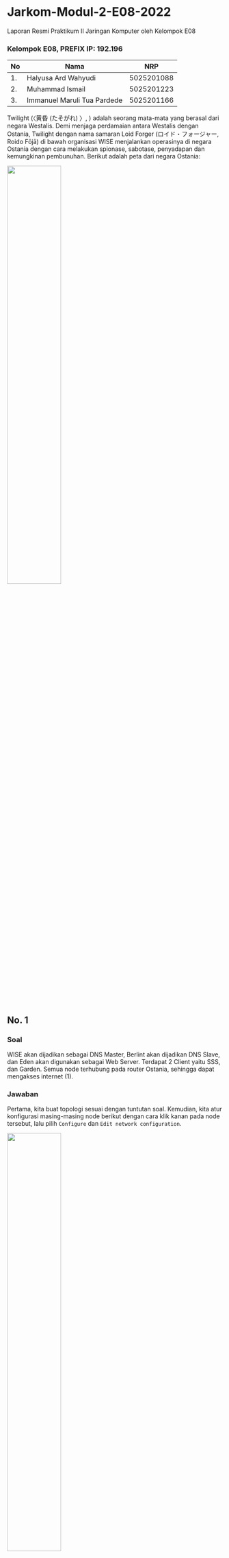 # Jarkom-Modul-2-E08-2022
Laporan Resmi Praktikum II Jaringan Komputer oleh Kelompok E08

### Kelompok E08, PREFIX IP: 192.196

| **No** | **Nama** | **NRP** |
| - | - | - |
| 1. | Halyusa Ard Wahyudi | 5025201088 |
| 2. | Muhammad Ismail | 5025201223 |
| 3. | Immanuel Maruli Tua Pardede | 5025201166 |

Twilight (〈黄昏 (たそがれ) 〉, <Tasogare>) adalah seorang mata-mata yang berasal dari negara Westalis. Demi menjaga perdamaian antara Westalis dengan Ostania, Twilight dengan nama samaran Loid Forger (ロイド・フォージャー, Roido Fōjā) di bawah organisasi WISE menjalankan operasinya di negara Ostania dengan cara melakukan spionase, sabotase, penyadapan dan kemungkinan pembunuhan. Berikut adalah peta dari negara Ostania:

<img src="https://github.com/immanuelmtpardede/Jarkom-Modul-2-E08-2022/blob/main/img/intro.png" width=50%>

## No. 1
### Soal
WISE akan dijadikan sebagai DNS Master, Berlint akan dijadikan DNS Slave, dan Eden akan digunakan sebagai Web Server. Terdapat 2 Client yaitu SSS, dan Garden. Semua node terhubung pada router Ostania, sehingga dapat mengakses internet (1).
### Jawaban
Pertama, kita buat topologi sesuai dengan tuntutan soal. Kemudian, kita atur konfigurasi masing-masing node berikut dengan cara klik kanan pada node tersebut, lalu pilih `Configure` dan `Edit network configuration`.

<img src="https://github.com/immanuelmtpardede/Jarkom-Modul-2-E08-2022/blob/main/img/1.0.png" width=50%>

<ul>

<li>Ostania</li>

```
auto eth0
iface eth0 inet dhcp

auto eth1
iface eth1 inet static
	address 192.196.1.1
	netmask 255.255.255.0

auto eth2
iface eth2 inet static
	address 192.196.2.1
	netmask 255.255.255.0

auto eth3
iface eth3 inet static
	address 192.196.3.1
	netmask 255.255.255.0
```

<li>SSS</li>

```
auto eth0
iface eth0 inet static
	address 192.196.1.2
	netmask 255.255.255.0
	gateway 192.196.1.1
```

<li>Garden</li>

```
auto eth0
iface eth0 inet static
	address 192.196.1.3
	netmask 255.255.255.0
	gateway 192.196.1.1
```

<li>Berlint</li>

```
auto eth0
iface eth0 inet static
	address 192.196.2.2
	netmask 255.255.255.0
	gateway 192.196.2.1
```

<li>Eden</li>

```
auto eth0
iface eth0 inet static
	address 192.196.2.3
	netmask 255.255.255.0
	gateway 192.196.2.1
```

<li>WISE</li>

```
auto eth0
iface eth0 inet static
	address 192.196.3.2
	netmask 255.255.255.0
	gateway 192.196.3.1
```

</ul>

Kemudian, agar dapat mengakses jaringan luar, kita klik kanan pada node Ostania, lalu pilih `Web console` untuk membuka web console dan ketikkan `iptables -t nat -A POSTROUTING -o eth0 -j MASQUERADE -s 192.196.0.0/16`. Selain itu, kita juga perlu mengubah nameserver pada masing-masing node (node SSS, Garden, Berlint, Eden, dan WISE) menggunakan IP DNS yang sama pada node Ostania. Untuk melihatnya, ketikkan command `nano /etc/resolv.conf` pada web console node Ostania dan copy-kan isinya. Kemudian, ketikkan command `nano /etc/resolv.conf` pada web console masing-masing node dan ganti isinya dengan yang sudah di-copy tadi. Terakhir, untuk mengecek apakah klien sudah terhubung dengan jaringan luar, ketikkan command `ping google.com` pada web console masing-masing node.

<img src="https://github.com/immanuelmtpardede/Jarkom-Modul-2-E08-2022/blob/main/img/1.1.png" width=50%>

## No. 2
### Soal
Untuk mempermudah mendapatkan informasi mengenai misi dari Handler, bantulah Loid membuat website utama dengan akses wise.yyy.com dengan alias www.wise.yyy.com pada folder wise.
### Jawaban
Langkah awal yang perlu kita lakukan adalah mengupdate sistem node WISE agar dapat menginstal aplikasi bind9. Ketikkan command `apt-get update` pada web console node WISE untuk mengupdate sistemnya, lalu `apt-get install bind9 -y` untuk menginstal aplikasi bind9. Setelah itu, buka file `named.conf.local` dengan cara mengetik command `nano /etc/bind/named.conf.local` pada web console node WISE. Kemudian ganti isinya dengan script berikut.

```
zone "wise.e08.com" {
	type master;
	file "/etc/bind/wise/wise.e08.com";
};
```

Kita perlu membuat file bernama `wise.e08.com` dengan di folder `/etc/bind/wise/`, untuk itu ketik command `mkdir /etc/bind/wise` untuk membuat folder wise dan `cp /etc/bind/db.local /etc/bind/wise/wise.e08.com` untuk membuat salinan file `db.local` sebagai file `wise.e08.com`. Kemudian, buka filenya dengan mengetik command `nano /etc/bind/wise/wise.e08.com` dan ganti isinya sesuai dengan script berikut.

```
;
; BIND data file for local loopback interface
;
$TTL    604800
@       IN      SOA     wise.e08.com. root.wise.e08.com. (
                              2         ; Serial
                         604800         ; Refresh
                          86400         ; Retry
                        2419200         ; Expire
                         604800 )       ; Negative Cache TTL
;
@       IN      NS      wise.e08.com.
@       IN      A       192.196.3.2 ; IP WISE
@       IN      AAAA    ::1
www     IN      CNAME   wise.e08.com.
```

Terakhir, ketik command `service bind9 restart` pada web console node WISE untuk me-restart aplikasi bind9 beserta seluruh konfigurasinya.
Untuk mengecek apakah website utama kita sudah selesai dan bisa diakses oleh klien (node SSS dan Garden), pertama-tama kita harus mengubah konfigurasi nameserver pada klien. Ketik `nano /etc/resolv.conf` pada web console klien dan ganti isinya dengan IP DNS Master (node WISE) yaitu 192.196.3.2 `nameserver 192.196.3.2 # IP WISE`. Kemudian, `ping wise.e08.com` dan `ping www.wise.e08.com` untuk mengecek kesuksesannya.

<img src="https://github.com/immanuelmtpardede/Jarkom-Modul-2-E08-2022/blob/main/img/2.0.png" width=50%>

## No. 3
### Soal
Setelah itu ia juga ingin membuat subdomain eden.wise.yyy.com dengan alias www.eden.wise.yyy.com yang diatur DNS-nya di WISE dan mengarah ke Eden.
### Jawaban
Pertama, kita buka file `wise.e08.com` dengan command `nano /etc/bind/wise/wise.e08.com`. Kemudian, tambahkan script `eden    IN      A       192.196.2.3 ; IP Eden` di bagian paling bawah script untuk membuat subdomain eden.wise.yyy.com. Lalu, untuk membuat aliasnya, kita perlu membuat zone baru. Ketik command `nano /etc/bind/named.conf.local` untuk membuka file `named.conf.local`, lalu tambahkan script berikut di bagian paling bawah script untuk membuat zone baru subdomain eden.wise.yyy.com.

```
zone "eden.wise.e08.com" {
        type master;
        file "/etc/bind/wise/eden.wise.e08.com";
};
```

Sama seperti langkah di nomor 2, kita perlu membuat file baru bernama `eden.wise.e08.com` di folder `/etc/bind/wise/`. Ketik command `cp /etc/bind/db.local /etc/bind/wise/eden.wise.e08.com` untuk membuat salinan file `db.local` sebagai file `eden.wise.e08.com`. Kemudian, buka filenya dengan mengetik command `nano /etc/bind/wise/eden.wise.e08.com` dan ganti isinya sesuai dengan script berikut.

```
;
; BIND data file for local loopback interface
;
$TTL    604800
@       IN      SOA     eden.wise.e08.com. root.eden.wise.e08.com. (
                              2         ; Serial
                         604800         ; Refresh
                          86400         ; Retry
                        2419200         ; Expire
                         604800 )       ; Negative Cache TTL
;
@       IN      NS      eden.wise.e08.com.
@       IN      A       192.196.2.3 ; IP Eden
www     IN      CNAME   eden.wise.e08.com.
```

Terakhir, ketik command `service bind9 restart` pada web console node WISE untuk me-restart aplikasi bind9 beserta seluruh konfigurasinya. Kemudian, `ping eden.wise.e08.com` dan `ping www.eden.wise.e08.com` pada web console klien untuk mengecek kesuksesannya.

<img src="https://github.com/immanuelmtpardede/Jarkom-Modul-2-E08-2022/blob/main/img/3.0.png" width=50%>

## No. 4
### Soal
Buat juga reverse domain untuk domain utama.
### Jawaban
Kita perlu membuat zone baru. Ketik command `nano /etc/bind/named.conf.local` pada web console node WISE untuk membuka file `named.conf.local`, lalu tambahkan script berikut di bagian paling bawah script.

```
zone "3.196.192.in-addr.arpa" {
        type master;
        file "/etc/bind/wise/3.196.192.in-addr.arpa";
};
```

Sama seperti langkah di nomor 2 dan 3, kita perlu membuat file baru bernama `3.196.192.in-addr.arpa` di folder `/etc/bind/wise/`. Ketik command `cp /etc/bind/db.local /etc/bind/wise/3.196.192.in-addr.arpa` untuk membuat salinan file `db.local` sebagai file `3.196.192.in-addr.arpa`. Kemudian, buka filenya dengan mengetik command `nano /etc/bind/wise/3.196.192.in-addr.arpa` dan ganti isinya sesuai dengan script berikut.

```
;
; BIND data file for local loopback interface
;
$TTL    604800
@       IN      SOA     wise.e08.com. root.wise.e08.com. (
                              2         ; Serial
                         604800         ; Refresh
                          86400         ; Retry
                        2419200         ; Expire
                         604800 )       ; Negative Cache TTL
;
3.196.192.in-addr.arpa.       IN      NS      wise.e08.com.
2                             IN      PTR     wise.e08.com.
```

Terakhir, ketik command `service bind9 restart` pada web console node WISE untuk me-restart aplikasi bind9 beserta seluruh konfigurasinya. Kemudian, untuk mengecek kesuksesannya, ketik command `host -t PTR 192.196.3.2` pada web console klien. Pastikan sudah menginstal package dnsutils. Jika belum, ketik command `apt-get install dnsutils` pada web console klien sebelumnya. Hal yang perlu juga diperhatikan agar dapat menginstal package dnsutils yaitu ubah nameserver pada klien di /etc/resolv.conf sesuai dengan nameserver pada node Ostania di /etc/resolv.conf dan lakukan update dengan cara mengetik command `apt-get update` pada web console klien. Jangan lupa untuk mengubah kembali nameserver pada klien di /etc/resolv.conf sesuai dengan IP DNS Master `nameserver 192.196.3.2 # IP WISE` agar command `host -t PTR 192.196.3.2` berjalan sukses.

<img src="https://github.com/immanuelmtpardede/Jarkom-Modul-2-E08-2022/blob/main/img/4.0.png" width=50%>

## No. 5
### Soal
Agar dapat tetap dihubungi jika server WISE bermasalah, buatlah juga Berlint sebagai DNS Slave untuk domain utama.
### Jawaban
Kita mengedit file `named.conf.local` dengan cara mengetik command `nano /etc/bind/named.conf.local` pada web console node WISE dan menambahkan script berikut di zone wise.e08.com. Kita menggunakan IP Berlin karena node Berlint merupakan DNS Slave kita.

```
        notify yes;
        also-notify { 192.196.2.2; }; // IP Berlint
        allow-transfer { 192.196.2.2; }; // IP Berlint

```

sehingga menjadi

```
zone "wise.e08.com" {
        type master;
        notify yes;
        also-notify { 192.196.2.2; }; // IP Berlint
        allow-transfer { 192.196.2.2; }; // IP Berlint
        file "/etc/bind/wise/wise.e08.com";
};
```

Lalu, lakukan restart aplikasi bind9 dengan mengetik command `service bind9 restart` pada web console node WISE.
Kita belum selesai. Kita perlu membuat zone wise.e08.com pada node Berlint. Oleh karena itu, lakukan instalasi aplikasi bind9 pada node Berlint sama seperti langkah di nomor 2, `apt-get update` pada web console node Berlint untuk mengupdate sistemnya dan `apt-get install bind9 -y` untuk menginstal aplikasi bind9. Kemudian, buka file `named.conf.local` di folder `/etc/bind/` dengan mengetik command `nano /etc/bind/named.conf.local` pada web console node Berlint. Ganti isinya dengan script berikut.

```
zone "wise.e08.com" {
    type slave;
    masters { 192.196.3.2; }; // IP WISE
    file "/var/lib/bind/wise.e08.com";
};
```
Terakhir, lakukan restart aplikasi bind9 dengan mengetik command `service bind9 restart` pada web console node Berlint. Untuk mengecek apakah node Berlint sudah berjalan dengan sukses sebagai DNS Slave, kita matikan aplikasi bind9 pada node WISE sebagai DNS Master dengan mengetik `service bind9 stop` pada web console node WISE. Selain itu, kita juga perlu menambahkan IP DNS Slave pada konfigurasi nameserver klien. Ketik command `nano /etc/resolv.conf` pada web console klien dan tambahkan script `nameserver 192.196.2.2 # IP Berlint` di bagian paling bawah script. Karena `ping wise.e08.com`, `ping www.wise.e08.com`, dan `ping eden.wise.e08.com` masih dapat dilakukan, berarti DNS Slave berjalan dengan sukses.

<img src="https://github.com/immanuelmtpardede/Jarkom-Modul-2-E08-2022/blob/main/img/5.0.png" width=50%>

## No. 6
### Soal
Karena banyak informasi dari Handler, buatlah subdomain yang khusus untuk operation yaitu operation.wise.yyy.com dengan alias www.operation.wise.yyy.com yang didelegasikan dari WISE ke Berlint dengan IP menuju ke Eden dalam folder operation.
### Jawaban
Pertama, kita buka file `wise.e08.com` dengan command `nano /etc/bind/wise/wise.e08.com`. Kemudian, tambahkan script `operation IN    A       192.196.2.2 ; IP Berlint` di bagian paling bawah script untuk membuat subdomain operation.wise.yyy.com. Kemudian, edit konfigurasi file `named.conf.options` dengan mengetik `nano /etc/bind/named.conf.options`. Jadikan penggalan script **dnssec-validation auto;** sebagai komentar dengan menambahkan "//" di depannya yaitu `//dnssec-validation auto;` dan tambahakan penggalan script `allow-query{any;};` di bawahnya. Terakhir, lakukan restart aplikasi bind9 dengan mengetik command `service bind9 restart` pada web console node WISE.

<img src="https://github.com/immanuelmtpardede/Jarkom-Modul-2-E08-2022/blob/main/img/6.0.png" width=50%>

Pada node Berlint, kita menambahkan zone baru dengan mengedit file `named.conf.local` pada folder `nano /etc/bind/`. Ketik command `nano /etc/bind/named.conf.local` pada web console node Berlint dan tambahkan script berikut di bagian paling bawah script.

```
zone "operation.wise.e08.com" {
    type master;
    file "/etc/bind/operation/operation.wise.e08.com";
};
```

Kita perlu membuat file bernama `operation.wise.e08.com` dengan di folder `/etc/bind/operation/`, untuk itu ketik command `mkdir /etc/bind/operation/` untuk membuat folder operation dan `cp /etc/bind/db.local /etc/bind/operation/operation.wise.e08.com` untuk membuat salinan file `db.local` sebagai file `operation.wise.e08.com`. Kemudian, buka filenya dengan mengetik command `nano /etc/bind/operation/operation.wise.e08.com` dan ganti isinya sesuai dengan script berikut. Perhatikan bahwa IP yang digunakan adalah IP Eden sesuai yang diminta pada soal.

```
;
; BIND data file for local loopback interface
;
$TTL    604800
@       IN      SOA     operation.wise.e08.com. root.operation.wise.e08.com. (
                              2         ; Serial
                         604800         ; Refresh
                          86400         ; Retry
                        2419200         ; Expire
                         604800 )       ; Negative Cache TTL
;
@       IN      NS      operation.wise.e08.com.
@       IN      A       192.196.2.3 ; IP Eden
www     IN      CNAME   operation.wise.e08.com.
```

Terakhir, lakukan restart aplikasi bind9 dengan mengetik command `service bind9 restart` pada web console node Berlint. Kemudian, `ping operation.wise.e08.com` dan `ping www.operation.wise.e08.com` pada web console klien untuk mengecek kesuksesannya.

<img src="https://github.com/immanuelmtpardede/Jarkom-Modul-2-E08-2022/blob/main/img/6.1.png" width=50%>

## No. 7
### Soal
Untuk informasi yang lebih spesifik mengenai Operation Strix, buatlah subdomain melalui Berlint dengan akses strix.operation.wise.yyy.com dengan alias www.strix.operation.wise.yyy.com yang mengarah ke Eden.
### Jawaban

## No. 8
### Soal

### Jawaban

## No. 9
### Soal

### Jawaban

## No. 10
### Soal

### Jawaban

## No. 11
### Soal

### Jawaban

## No. 12
### Soal

### Jawaban

## No. 13
### Soal

### Jawaban

## No. 14
### Soal

### Jawaban

## No. 15
### Soal

### Jawaban

## No. 16
### Soal

### Jawaban

## No. 17
### Soal

### Jawaban
